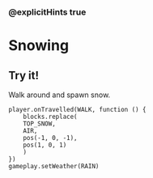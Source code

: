 ### @explicitHints true

# Snowing

## Try it!

Walk around and spawn snow.

```template
player.onTravelled(WALK, function () {
    blocks.replace(
    TOP_SNOW,
    AIR,
    pos(-1, 0, -1),
    pos(1, 0, 1)
    )
})
gameplay.setWeather(RAIN)
```